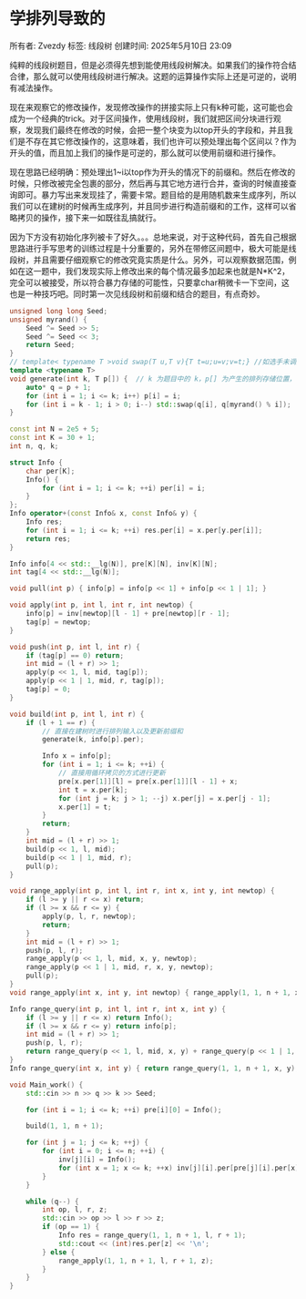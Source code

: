 # 学排列导致的

所有者: Zvezdy
标签: 线段树
创建时间: 2025年5月10日 23:09

纯粹的线段树题目，但是必须得先想到能使用线段树解决。如果我们的操作符合结合律，那么就可以使用线段树进行解决。这题的运算操作实际上还是可逆的，说明有减法操作。

现在来观察它的修改操作，发现修改操作的拼接实际上只有k种可能，这可能也会成为一个经典的trick。对于区间操作，使用线段树，我们就把区间分块进行观察，发现我们最终在修改的时候，会把一整个块变为以top开头的字段和，并且我们是不存在其它修改操作的，这意味着，我们也许可以预处理出每个区间以？作为开头的值，而且加上我们的操作是可逆的，那么就可以使用前缀和进行操作。

现在思路已经明确：预处理出1~i以top作为开头的情况下的前缀和。然后在修改的时候，只修改被完全包裹的部分，然后再与其它地方进行合并，查询的时候直接查询即可。暴力写出来发现挂了，需要卡常。题目给的是用随机数来生成序列，所以我们可以在建树的时候再生成序列，并且同步进行构造前缀和的工作，这样可以省略拷贝的操作，接下来一如既往乱搞就行。

因为下方没有初始化序列被卡了好久。。。总地来说，对于这种代码，首先自己根据思路进行手写思考的训练过程是十分重要的，另外在带修区间题中，极大可能是线段树，并且需要仔细观察它的修改究竟实质是什么。另外，可以观察数据范围，例如在这一题中，我们发现实际上修改出来的每个情况最多加起来也就是N*K^2，完全可以被接受，所以符合暴力存储的可能性，只要拿char稍微卡一下空间，这也是一种技巧吧。同时第一次见线段树和前缀和结合的题目，有点奇妙。

```cpp
unsigned long long Seed;
unsigned myrand() {
    Seed ^= Seed >> 5;
    Seed ^= Seed << 3;
    return Seed;
}
// template< typename T >void swap(T u,T v){T t=u;u=v;v=t;} //如选手未调用 algorithm 库，请取消注释本行
template <typename T>
void generate(int k, T p[]) {  // k 为题目中的 k，p[] 为产生的排列存储位置，下标从 1 开始
    auto* q = p + 1;
    for (int i = 1; i <= k; i++) p[i] = i;
    for (int i = k - 1; i > 0; i--) std::swap(q[i], q[myrand() % i]);
}

const int N = 2e5 + 5;
const int K = 30 + 1;
int n, q, k;

struct Info {
    char per[K];
    Info() {
        for (int i = 1; i <= k; ++i) per[i] = i;
    }
};
Info operator+(const Info& x, const Info& y) {
    Info res;
    for (int i = 1; i <= k; ++i) res.per[i] = x.per[y.per[i]];
    return res;
}

Info info[4 << std::__lg(N)], pre[K][N], inv[K][N];
int tag[4 << std::__lg(N)];

void pull(int p) { info[p] = info[p << 1] + info[p << 1 | 1]; }

void apply(int p, int l, int r, int newtop) {
    info[p] = inv[newtop][l - 1] + pre[newtop][r - 1];
    tag[p] = newtop;
}

void push(int p, int l, int r) {
    if (tag[p] == 0) return;
    int mid = (l + r) >> 1;
    apply(p << 1, l, mid, tag[p]);
    apply(p << 1 | 1, mid, r, tag[p]);
    tag[p] = 0;
}

void build(int p, int l, int r) {
    if (l + 1 == r) {
        // 直接在建树时进行排列输入以及更新前缀和
        generate(k, info[p].per);

        Info x = info[p];
        for (int i = 1; i <= k; ++i) {
            // 直接用循环拷贝的方式进行更新
            pre[x.per[1]][l] = pre[x.per[1]][l - 1] + x;
            int t = x.per[k];
            for (int j = k; j > 1; --j) x.per[j] = x.per[j - 1];
            x.per[1] = t;
        }
        return;
    }
    int mid = (l + r) >> 1;
    build(p << 1, l, mid);
    build(p << 1 | 1, mid, r);
    pull(p);
}

void range_apply(int p, int l, int r, int x, int y, int newtop) {
    if (l >= y || r <= x) return;
    if (l >= x && r <= y) {
        apply(p, l, r, newtop);
        return;
    }
    int mid = (l + r) >> 1;
    push(p, l, r);
    range_apply(p << 1, l, mid, x, y, newtop);
    range_apply(p << 1 | 1, mid, r, x, y, newtop);
    pull(p);
}
void range_apply(int x, int y, int newtop) { range_apply(1, 1, n + 1, x, y, newtop); }

Info range_query(int p, int l, int r, int x, int y) {
    if (l >= y || r <= x) return Info();
    if (l >= x && r <= y) return info[p];
    int mid = (l + r) >> 1;
    push(p, l, r);
    return range_query(p << 1, l, mid, x, y) + range_query(p << 1 | 1, mid, r, x, y);
}
Info range_query(int x, int y) { return range_query(1, 1, n + 1, x, y); }

void Main_work() {
    std::cin >> n >> q >> k >> Seed;

    for (int i = 1; i <= k; ++i) pre[i][0] = Info();

    build(1, 1, n + 1);

    for (int j = 1; j <= k; ++j) {
        for (int i = 0; i <= n; ++i) {
            inv[j][i] = Info();
            for (int x = 1; x <= k; ++x) inv[j][i].per[pre[j][i].per[x]] = x;
        }
    }

    while (q--) {
        int op, l, r, z;
        std::cin >> op >> l >> r >> z;
        if (op == 1) {
            Info res = range_query(1, 1, n + 1, l, r + 1);
            std::cout << (int)res.per[z] << '\n';
        } else {
            range_apply(1, 1, n + 1, l, r + 1, z);
        }
    }
}
```
